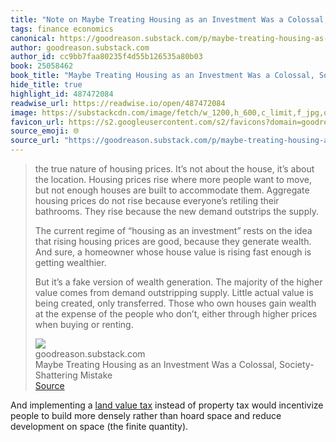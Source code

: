 ```yaml
---
title: "Note on Maybe Treating Housing as an Investment Was a Colossal, Society-Shattering Mistake via goodreason.substack.com"
tags: finance economics
canonical: https://goodreason.substack.com/p/maybe-treating-housing-as-an-investment
author: goodreason.substack.com
author_id: cc9bb7faa80235f4d55b126535a80b03
book: 25058462
book_title: "Maybe Treating Housing as an Investment Was a Colossal, Society-Shattering Mistake"
hide_title: true
highlight_id: 487472084
readwise_url: https://readwise.io/open/487472084
image: https://substackcdn.com/image/fetch/w_1200,h_600,c_limit,f_jpg,q_auto:good,fl_progressive:steep/https%3A%2F%2Fsubstack-post-media.s3.amazonaws.com%2Fpublic%2Fimages%2F9e290f5e-0e4b-4334-a829-15f4ee174717_1024x1024.png
favicon_url: https://s2.googleusercontent.com/s2/favicons?domain=goodreason.substack.com
source_emoji: 🌐
source_url: "https://goodreason.substack.com/p/maybe-treating-housing-as-an-investment#:~:text=the%20true%20nature,buying%20or%20renting."
---
```


> the true nature of housing prices. It’s not about the house, it’s about the location. Housing prices rise where more people want to move, but not enough houses are built to accommodate them. Aggregate housing prices do not rise because everyone’s retiling their bathrooms. They rise because the new demand outstrips the supply.
> 
> The current regime of “housing as an investment” rests on the idea that rising housing prices are good, because they generate wealth. And sure, a homeowner whose house value is rising fast enough is getting wealthier.
> 
> But it’s a fake version of wealth generation. The majority of the higher value comes from demand outstripping supply. Little actual value is being created, only transferred. Those who own houses gain wealth at the expense of the people who don’t, either through higher prices when buying or renting.
> <div class="quoteback-footer"><div class="quoteback-avatar"><img class="mini-favicon" src="https://s2.googleusercontent.com/s2/favicons?domain=goodreason.substack.com"></div><div class="quoteback-metadata"><div class="metadata-inner"><span style="display:none">FROM:</span><div aria-label="goodreason.substack.com" class="quoteback-author"> goodreason.substack.com</div><div aria-label="Maybe Treating Housing as an Investment Was a Colossal, Society-Shattering Mistake" class="quoteback-title"> Maybe Treating Housing as an Investment Was a Colossal, Society-Shattering Mistake</div></div></div><div class="quoteback-backlink"><a target="_blank" aria-label="go to the full text of this quotation" rel="noopener" href="https://goodreason.substack.com/p/maybe-treating-housing-as-an-investment#:~:text=the%20true%20nature,buying%20or%20renting." class="quoteback-arrow"> Source</a></div></div>

And implementing a [land value tax](https://www.joshbeckman.org/notes/662782768) instead of property tax would incentivize people to build more densely rather than hoard space and reduce development on space (the finite quantity).